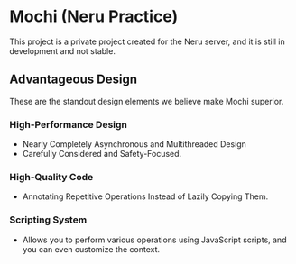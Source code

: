 # Mochi (Neru Practice)

This project is a private project created for the Neru server, and it is still in development and not stable.

## Advantageous Design

These are the standout design elements we believe make Mochi superior.

### High-Performance Design

* Nearly Completely Asynchronous and Multithreaded Design
* Carefully Considered and Safety-Focused.

### High-Quality Code

* Annotating Repetitive Operations Instead of Lazily Copying Them.

### Scripting System

* Allows you to perform various operations using JavaScript scripts, and you can even customize the context.